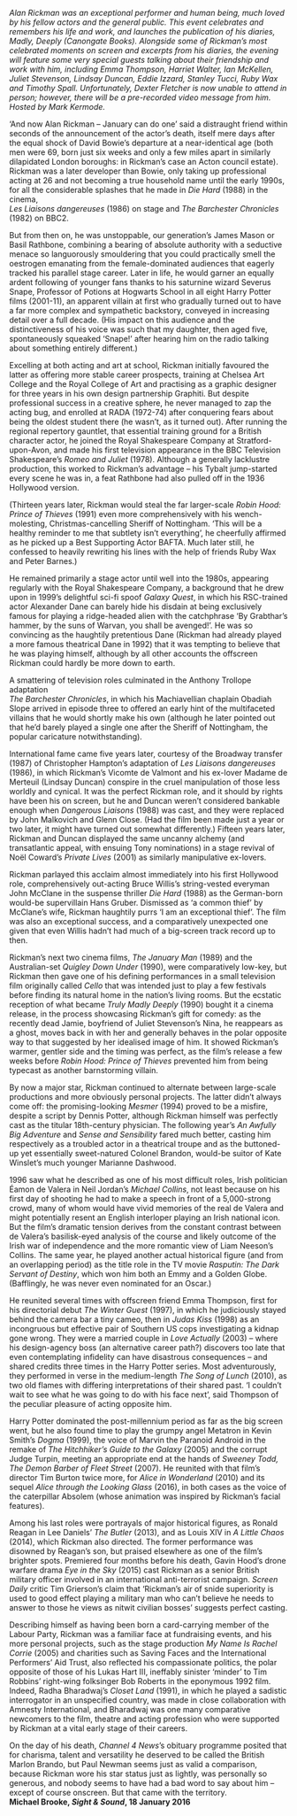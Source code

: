 
_Alan Rickman was an exceptional performer and human being, much loved by his fellow actors and the general public. This event celebrates and remembers his life and work, and launches the publication of his diaries, Madly, Deeply (Canongate Books). Alongside some of Rickman’s most celebrated moments on screen and excerpts from his diaries, the evening will feature some very special guests talking about their friendship and work with him, including Emma Thompson, Harriet Walter, Ian McKellen, Juliet Stevenson, Lindsay Duncan, Eddie Izzard, Stanley Tucci, Ruby Wax and Timothy Spall. Unfortunately, Dexter Fletcher is now unable to attend in person; however, there will be a pre-recorded video message from him. Hosted by Mark Kermode._

‘And now Alan Rickman – January can do one’ said a distraught friend within seconds of the announcement of the actor’s death, itself mere days after the equal shock of David Bowie’s departure at a near-identical age (both men were 69, born just six weeks and only a few miles apart in similarly dilapidated London boroughs: in Rickman’s case an Acton council estate). Rickman was a later developer than Bowie, only taking up professional acting at 26 and not becoming a true household name until the early 1990s, for all the considerable splashes that he made in _Die Hard_ (1988) in the cinema,  
_Les Liaisons dangereuses_ (1986) on stage and _The Barchester Chronicles_ (1982) on BBC2.

But from then on, he was unstoppable, our generation’s James Mason or Basil Rathbone, combining a bearing of absolute authority with a seductive menace so languorously smouldering that you could practically smell the oestrogen emanating from the female-dominated audiences that eagerly tracked his parallel stage career. Later in life, he would garner an equally ardent following of younger fans thanks to his saturnine wizard Severus Snape, Professor of Potions at Hogwarts School in all eight Harry Potter films (2001-11), an apparent villain at first who gradually turned out to have a far more complex and sympathetic backstory, conveyed in increasing detail over a full decade. (His impact on this audience and the distinctiveness of his voice was such that my daughter, then aged five, spontaneously squeaked ‘Snape!’ after hearing him on the radio talking about something entirely different.)

Excelling at both acting and art at school, Rickman initially favoured the latter as offering more stable career prospects, training at Chelsea Art College and the Royal College of Art and practising as a graphic designer for three years in his own design partnership Graphiti. But despite professional success in a creative sphere, he never managed to zap the acting bug, and enrolled at RADA (1972-74) after conquering fears about being the oldest student there (he wasn’t, as it turned out). After running the regional repertory gauntlet, that essential training ground for a British character actor, he joined the Royal Shakespeare Company at Stratford-upon-Avon, and made his first television appearance in the BBC Television Shakespeare’s _Romeo and Juliet_ (1978). Although a generally lacklustre production, this worked to Rickman’s advantage – his Tybalt jump-started every scene he was in, a feat Rathbone had also pulled off in the 1936 Hollywood version.

(Thirteen years later, Rickman would steal the far larger-scale _Robin Hood: Prince of Thieves_ (1991) even more comprehensively with his wench-molesting, Christmas-cancelling Sheriff of Nottingham. ‘This will be a healthy reminder to me that subtlety isn’t everything’, he cheerfully affirmed as he picked up a Best Supporting Actor BAFTA. Much later still, he confessed to heavily rewriting his lines with the help of friends Ruby Wax and Peter Barnes.)

He remained primarily a stage actor until well into the 1980s, appearing regularly with the Royal Shakespeare Company, a background that he drew upon in 1999’s delightful sci-fi spoof _Galaxy Quest_, in which his RSC-trained actor Alexander Dane can barely hide his disdain at being exclusively famous for playing a ridge-headed alien with the catchphrase ‘By Grabthar’s hammer, by the suns of Warvan, you shall be avenged!’. He was so convincing as the haughtily pretentious Dane (Rickman had already played a more famous theatrical Dane in 1992) that it was tempting to believe that he was playing himself, although by all other accounts the offscreen Rickman could hardly be more down to earth.

A smattering of television roles culminated in the Anthony Trollope adaptation  
_The Barchester Chronicles_, in which his Machiavellian chaplain Obadiah Slope arrived in episode three to offered an early hint of the multifaceted villains that he would shortly make his own (although he later pointed out that he’d barely played a single one after the Sheriff of Nottingham, the popular caricature notwithstanding).

International fame came five years later, courtesy of the Broadway transfer (1987) of Christopher Hampton’s adaptation of _Les Liaisons dangereuses_ (1986), in which Rickman’s Vicomte de Valmont and his ex-lover Madame de Merteuil (Lindsay Duncan) conspire in the cruel manipulation of those less worldly and cynical. It was the perfect Rickman role, and it should by rights have been his on screen, but he and Duncan weren’t considered bankable enough when _Dangerous Liaisons_ (1988) was cast, and they were replaced by John Malkovich and Glenn Close. (Had the film been made just a year or two later, it might have turned out somewhat differently.) Fifteen years later, Rickman and Duncan displayed the same uncanny alchemy (and transatlantic appeal, with ensuing Tony nominations) in a stage revival of Noël Coward’s _Private Lives_ (2001) as similarly manipulative ex-lovers.

Rickman parlayed this acclaim almost immediately into his first Hollywood role, comprehensively out-acting Bruce Willis’s string-vested everyman John McClane in the suspense thriller _Die Hard_ (1988) as the German-born would-be supervillain Hans Gruber. Dismissed as ‘a common thief’ by McClane’s wife, Rickman haughtily purrs ‘I am an exceptional thief’. The film was also an exceptional success, and a comparatively unexpected one given that even Willis hadn’t had much of a big-screen track record up to then.

Rickman’s next two cinema films, _The January Man_ (1989) and the Australian-set _Quigley Down Under_ (1990), were comparatively low-key, but Rickman then gave one of his defining performances in a small television film originally called _Cello_ that was intended just to play a few festivals before finding its natural home in the nation’s living rooms. But the ecstatic reception of what became _Truly Madly Deeply_ (1990) bought it a cinema release, in the process showcasing Rickman’s gift for comedy: as the recently dead Jamie, boyfriend of Juliet Stevenson’s Nina, he reappears as a ghost, moves back in with her and generally behaves in the polar opposite way to that suggested by her idealised image of him. It showed Rickman’s warmer, gentler side and the timing was perfect, as the film’s release a few weeks before _Robin Hood: Prince of Thieves_ prevented him from being typecast as another barnstorming villain.

By now a major star, Rickman continued to alternate between large-scale productions and more obviously personal projects. The latter didn’t always come off: the promising-looking _Mesmer_ (1994) proved to be a misfire, despite a script by Dennis Potter, although Rickman himself was perfectly cast as the titular 18th-century physician. The following year’s _An Awfully Big Adventure_ and _Sense and Sensibility_ fared much better, casting him respectively as a troubled actor in a theatrical troupe and as the buttoned-up yet essentially sweet-natured Colonel Brandon, would-be suitor of Kate Winslet’s much younger Marianne Dashwood.

1996 saw what he described as one of his most difficult roles, Irish politician Éamon de Valera in Neil Jordan’s _Michael Collins_, not least because on his first day of shooting he had to make a speech in front of a 5,000-strong crowd, many of whom would have vivid memories of the real de Valera and might potentially resent an English interloper playing an Irish national icon. But the film’s dramatic tension derives from the constant contrast between de Valera’s basilisk-eyed analysis of the course and likely outcome of the Irish war of independence and the more romantic view of Liam Neeson’s Collins. The same year, he played another actual historical figure (and from an overlapping period) as the title role in the TV movie _Rasputin: The Dark Servant of Destiny_, which won him both an Emmy and a Golden Globe. (Bafflingly, he was never even nominated for an Oscar.)

He reunited several times with offscreen friend Emma Thompson, first for his directorial debut _The Winter Guest_ (1997), in which he judiciously stayed behind the camera bar a tiny cameo, then in _Judas Kiss_ (1998) as an incongruous but effective pair of Southern US cops investigating a kidnap gone wrong. They were a married couple in _Love Actually_ (2003) – where his design-agency boss (an alternative career path?) discovers too late that even contemplating infidelity can have disastrous consequences – and shared credits three times in the Harry Potter series. Most adventurously, they performed in verse in the medium-length _The Song of Lunch_ (2010), as two old flames with differing interpretations of their shared past. ‘I couldn’t wait to see what he was going to do with his face next’, said Thompson of the peculiar pleasure of acting opposite him.

Harry Potter dominated the post-millennium period as far as the big screen went, but he also found time to play the grumpy angel Metatron in Kevin Smith’s _Dogma_ (1999), the voice of Marvin the Paranoid Android in the remake of _The Hitchhiker’s Guide to the Galaxy_ (2005) and the corrupt Judge Turpin, meeting an appropriate end at the hands of _Sweeney Todd, The Demon Barber of Fleet Street_ (2007). He reunited with that film’s director Tim Burton twice more, for _Alice in Wonderland_ (2010) and its sequel _Alice through the Looking Glass_ (2016), in both cases as the voice of the caterpillar Absolem (whose animation was inspired by Rickman’s facial features).

Among his last roles were portrayals of major historical figures, as Ronald Reagan in Lee Daniels’ _The Butler_ (2013), and as Louis XIV in _A Little Chaos_ (2014), which Rickman also directed. The former performance was disowned by Reagan’s son, but praised elsewhere as one of the film’s brighter spots. Premiered four months before his death, Gavin Hood’s drone warfare drama _Eye in the Sky_ (2015) cast Rickman as a senior British military officer involved in an international anti-terrorist campaign. _Screen Daily_ critic Tim Grierson’s claim that ‘Rickman’s air of snide superiority is used to good effect playing a military man who can’t believe he needs to answer to those he views as nitwit civilian bosses’ suggests perfect casting.

Describing himself as having been born a card-carrying member of the Labour Party, Rickman was a familiar face at fundraising events, and his more personal projects, such as the stage production _My Name Is Rachel Corrie_ (2005) and charities such as Saving Faces and the International Performers’ Aid Trust, also reflected his compassionate politics, the polar opposite of those of his Lukas Hart III, ineffably sinister ‘minder’ to Tim Robbins’ right-wing folksinger Bob Roberts in the eponymous 1992 film. Indeed, Radha Bharadwaj’s _Closet Land_ (1991), in which he played a sadistic interrogator in an unspecified country, was made in close collaboration with Amnesty International, and Bharadwaj was one many comparative newcomers to the film, theatre and acting profession who were supported by Rickman at a vital early stage of their careers.

On the day of his death, _Channel 4 News_’s obituary programme posited that for charisma, talent and versatility he deserved to be called the British Marlon Brando, but Paul Newman seems just as valid a comparison, because Rickman wore his star status just as lightly, was personally so generous, and nobody seems to have had a bad word to say about him – except of course onscreen. But that came with the territory.  
**Michael Brooke, _Sight & Sound_, 18 January 2016**
<!--stackedit_data:
eyJoaXN0b3J5IjpbMTA0MTQzODUzNV19
-->